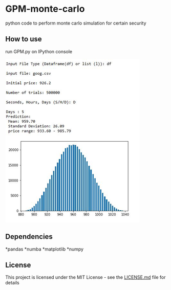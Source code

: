 # GPM-monte-carlo

python code to perform monte carlo simulation for certain security

## How to use

run GPM.py on IPython console

![Alt](/img.JPG?raw=true "Screenshot")

## Dependencies

*pandas
*numba
*matplotlib
*numpy

## License

This project is licensed under the MIT License - see the [LICENSE.md](LICENSE.md) file for details

